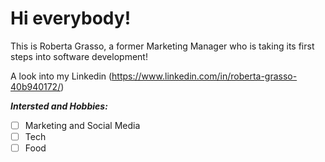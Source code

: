# Hi everybody!

This is Roberta Grasso, a former Marketing Manager who is taking its first steps into software development!

A look into my Linkedin (https://www.linkedin.com/in/roberta-grasso-40b940172/)

***Intersted and Hobbies:***
- [ ] Marketing and Social Media
- [ ] Tech
- [ ] Food
